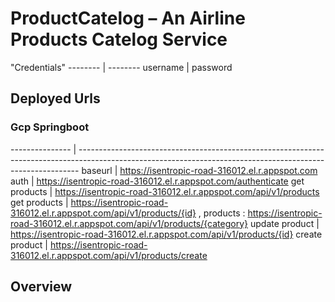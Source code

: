 
# ProductCatelog – An Airline Products Catelog Service

"Credentials" 
-------- | --------
username | password

## Deployed Urls

### Gcp Springboot 
--------------- | ------------------------------------------------------------------------------------------------------------------------------------------------------------
baseurl         | https://isentropic-road-316012.el.r.appspot.com
auth            | https://isentropic-road-316012.el.r.appspot.com/authenticate 
get products    | https://isentropic-road-316012.el.r.appspot.com/api/v1/products
get products    | https://isentropic-road-316012.el.r.appspot.com/api/v1/products/{id} , products : https://isentropic-road-316012.el.r.appspot.com/api/v1/products/{category}
update product  | https://isentropic-road-316012.el.r.appspot.com/api/v1/products/{id}
create product  |  https://isentropic-road-316012.el.r.appspot.com/api/v1/products/create

## Overview

